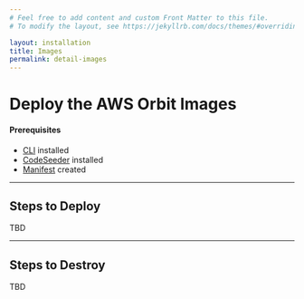 ```yaml
---
# Feel free to add content and custom Front Matter to this file.
# To modify the layout, see https://jekyllrb.com/docs/themes/#overriding-theme-defaults

layout: installation
title: Images
permalink: detail-images
---
```


# Deploy the AWS Orbit Images
#### Prerequisites
- [CLI](detail-cli) installed
- [CodeSeeder](detail-codeseeder) installed
- [Manifest](detail-manifest) created


----
## **Steps to Deploy**
TBD

----
## **Steps to Destroy**
TBD